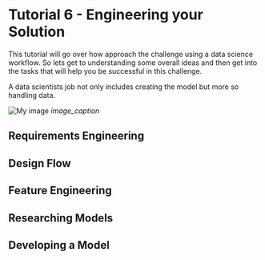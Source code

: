 # Tutorial 6 - Engineering your Solution

This tutorial will go over how approach the challenge using a data science workflow. So lets get to understanding some overall ideas and then get into the tasks that will help you be successful in this challenge.

A data scientists job not only includes creating the model but more so handling data. 

![My image](images/ds_time_per_task.JPG)
*image_caption*

## Requirements Engineering

## Design Flow

## Feature Engineering

## Researching Models

## Developing a Model